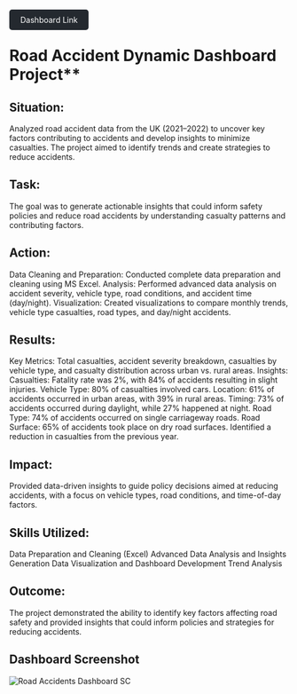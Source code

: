 <a href="https://1drv.ms/x/c/09b45a51e49ea094/EYeQVels2DNFg_VXP--yyOcBeRNyWjHebvRElYwQZOyUzw?e=rTYYbV" target="_blank" style="text-decoration: none; padding: 10px 20px; background-color: #24292f; color: #ffffff; border-radius: 5px;">Dashboard Link</a>

# Road Accident Dynamic Dashboard Project**

## Situation:
Analyzed road accident data from the UK (2021–2022) to uncover key factors contributing to accidents and develop insights to minimize casualties. The project aimed to identify trends and create strategies to reduce accidents.

## Task:
The goal was to generate actionable insights that could inform safety policies and reduce road accidents by understanding casualty patterns and contributing factors.

## Action:
Data Cleaning and Preparation: Conducted complete data preparation and cleaning using MS Excel.
Analysis: Performed advanced data analysis on accident severity, vehicle type, road conditions, and accident time (day/night).
Visualization: Created visualizations to compare monthly trends, vehicle type casualties, road types, and day/night accidents.

## Results:
Key Metrics: Total casualties, accident severity breakdown, casualties by vehicle type, and casualty distribution across urban vs. rural areas.
Insights:
Casualties: Fatality rate was 2%, with 84% of accidents resulting in slight injuries.
Vehicle Type: 80% of casualties involved cars.
Location: 61% of accidents occurred in urban areas, with 39% in rural areas.
Timing: 73% of accidents occurred during daylight, while 27% happened at night.
Road Type: 74% of accidents occurred on single carriageway roads.
Road Surface: 65% of accidents took place on dry road surfaces.
Identified a reduction in casualties from the previous year.

## Impact:
Provided data-driven insights to guide policy decisions aimed at reducing accidents, with a focus on vehicle types, road conditions, and time-of-day factors.

## Skills Utilized:
Data Preparation and Cleaning (Excel)
Advanced Data Analysis and Insights Generation
Data Visualization and Dashboard Development
Trend Analysis

## Outcome:
The project demonstrated the ability to identify key factors affecting road safety and provided insights that could inform policies and strategies for reducing accidents.

## Dashboard Screenshot 

![Road Accidents Dashboard SC](https://github.com/user-attachments/assets/0f0b6eae-8855-4bb9-824e-a118365283cb)
